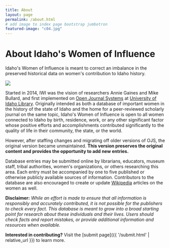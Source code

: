 ```yaml
---
title: About
layout: page
permalink: /about.html
# add image to index page bootstrap jumbotron
featured-image: "c04.jpg"
---
```


# About Idaho's Women of Influence

Idaho's Women of Influence is meant to correct an imbalance in the preserved historical data on women's contribution to Idaho history.

<img src="{{ '/c04.jpg' | prepend: site.objects }}" class="img-fluid w-100">

Started in 2014, IWI was the vision of researchers Annie Gaines and Mike Bullard, and first implemented on [Open Journal Systems](https://pkp.sfu.ca/ojs/) at [University of Idaho Library](https://www.lib.uidaho.edu/). 
Originally intended as both a database of important women in the history of the state of Idaho and the home for a peer-reviewed scholarly journal on the same topic, Idaho's Women of Influence is open to all women connected to Idaho by birth, residence, work, or any other significant factor whose positive efforts and accomplishments contributed significantly to the quality of life in their community, the state, or the world. 

However, after staffing changes and migrating off older versions of OJS, the original version became unmaintained. 
**This version preserves the original content and provides the opportunity to add new entries.**

Database entries may be submitted online by librarians, educators, museum staff, tribal authorities, women's organizations, or others researching this area.
Each entry must be accompanied by one to five published or otherwise publicly available sources of information. 
Contributors to the database are also encouraged to create or update [Wikipedia](https://www.wikipedia.org/) articles on the women as well.

**Disclaimer:** 
*While an effort is made to ensure that all information is responsibly and accurately contributed, it is not possible for the publishers to check every fact.
This database is meant to grow into a broad starting point for research about these individuals and their lives.
Users should check facts and report mistakes, or provide additional information and resources when available.*

**Interested in contributing?**
Visit the [submit page]({{ '/submit.html' | relative_url }}) to learn more.
